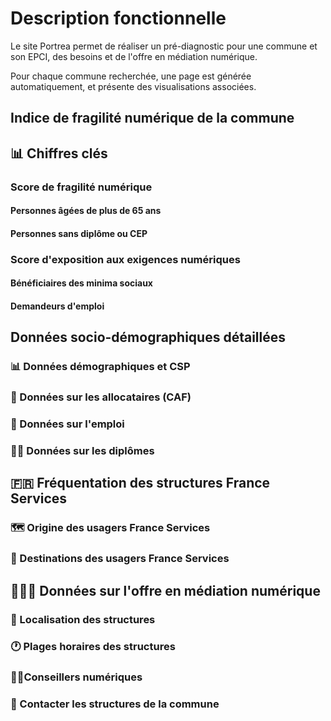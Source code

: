 # Description fonctionnelle 

Le site Portrea permet de réaliser un pré-diagnostic pour une commune et son EPCI, des besoins et de l'offre en médiation numérique.

Pour chaque commune recherchée, une page est générée automatiquement, et présente des visualisations associées.

## Indice de fragilité numérique de la commune

## 📊 Chiffres clés

### Score de fragilité numérique
#### Personnes âgées de plus de 65 ans
#### Personnes sans diplôme ou CEP

### Score d'exposition aux exigences numériques
#### Bénéficiaires des minima sociaux
#### Demandeurs d'emploi

## Données socio-démographiques détaillées
### 📊 Données démographiques et CSP
### 📄 Données sur les allocataires (CAF)
### 💼 Données sur l'emploi
### 👩‍🎓 Données sur les diplômes

## 🇫🇷 Fréquentation des structures France Services
### 🗺 Origine des usagers France Services
### 📍 Destinations des usagers France Services

## 👩🏽‍💻 Données sur l'offre en médiation numérique
### 📍 Localisation des structures
### 🕐 Plages horaires des structures
### 👨‍💼Conseillers numériques
### 📧 Contacter les structures de la commune



